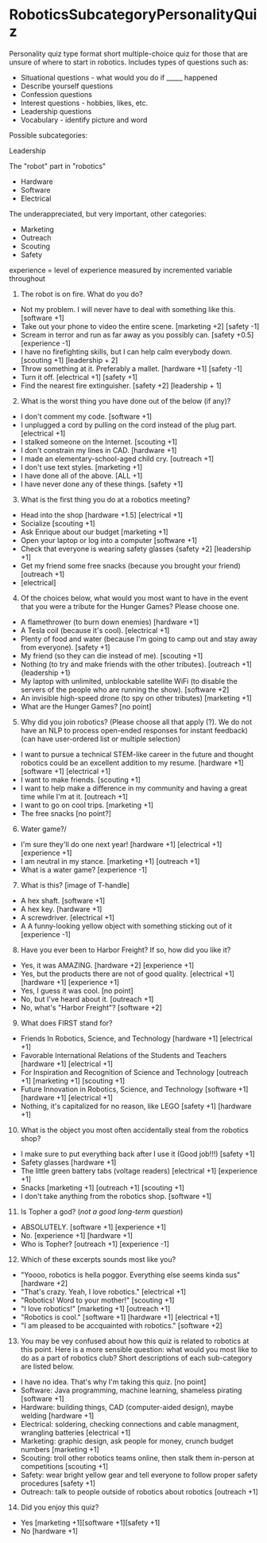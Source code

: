 # RoboticsSubcategoryPersonalityQuiz
Personality quiz type format short multiple-choice quiz for those that are unsure of where to start in robotics. 
Includes types of questions such as:
* Situational questions - what would you do if _____ happened
* Describe yourself questions
* Confession questions
* Interest questions - hobbies, likes, etc. 
* Leadership questions
* Vocabulary - identify picture and word

Possible subcategories:

Leadership

The "robot" part in "robotics" 
  * Hardware
  * Software
  * Electrical
  
The underappreciated, but very important, other categories:
  * Marketing
  * Outreach
  * Scouting
  * Safety

experience = level of experience measured by incremented variable throughout

1. The robot is on fire. What do you do?
  * Not my problem. I will never have to deal with something like this. [software +1]
  * Take out your phone to video the entire scene. [marketing +2] [safety -1] 
  * Scream in terror and run as far away as you possibly can. [safety +0.5] [experience -1]
  * I have no firefighting skills, but I can help calm everybody down. [scouting +1] [leadership + 2]
  * Throw something at it. Preferably a mallet. [hardware +1] [safety -1]
  * Turn it off. [electrical +1] [safety +1]
  * Find the nearest fire extinguisher. [safety +2] [leadership + 1]
  
2. What is the worst thing you have done out of the below (if any)?
* I don't comment my code. [software +1]
* I unplugged a cord by pulling on the cord instead of the plug part. [electrical +1]
* I stalked someone on the Internet. [scouting +1]
* I don't constrain my lines in CAD. [hardware +1]
* I made an elementary-school-aged child cry. [outreach +1]
* I don't use text styles. [marketing +1]
* I have done all of the above. [ALL +1]
* I have never done any of these things. [safety +1]

3. What is the first thing you do at a robotics meeting?
  * Head into the shop [hardware +1.5] [electrical +1]
  * Socialize [scouting +1]
  * Ask Enrique about our budget [marketing +1]
  * Open your laptop or log into a computer [software +1]
  * Check that everyone is wearing safety glasses {safety +2] [leadership +1]
  * Get my friend some free snacks (because you brought your friend) [outreach +1]
  * [electrical]

4. Of the choices below, what would you most want to have in the event that you were a tribute for the Hunger Games? Please choose one. 
* A flamethrower (to burn down enemies) [hardware +1]
* A Tesla coil (because it's cool). [electrical +1]
* Plenty of food and water (because I'm going to camp out and stay away from everyone). [safety +1]
* My friend (so they can die instead of me). [scouting +1]
* Nothing (to try and make friends with the other tributes). [outreach +1] {leadership +1}
* My laptop with unlimited, unblockable satellite WiFi (to disable the servers of the people who are running the show). [software +2]
* An invisible high-speed drone (to spy on other tributes) [marketing +1]
* What are the Hunger Games? [no point]

5. Why did you join robotics? (Please choose all that apply (?). We do not have an NLP to process open-ended responses for instant feedback) (can have user-ordered list or multiple selection)
* I want to pursue a technical STEM-like career in the future and thought robotics could be an excellent addition to my resume. [hardware +1] [software +1] [electrical +1]
* I want to make friends. [scouting +1]
* I want to help make a difference in my community and having a great time while I'm at it. [outreach +1]
* I want to go on cool trips. [marketing +1]
* The free snacks [no point?]

6. Water game?/
* I'm sure they'll do one next year! [hardware +1] [electrical +1] [experience +1]
* I am neutral in my stance. [marketing +1] [outreach +1] 
* What is a water game? [experience -1] 

7. What is this? [image of T-handle]
* A hex shaft. [software +1]
* A hex key. [hardware +1] 
* A screwdriver. [electrical +1]
* A A funny-looking yellow object with something sticking out of it [experience -1] 

8. Have you ever been to Harbor Freight? If so, how did you like it?
* Yes, it was AMAZING. [hardware +2] [experience +1]
* Yes, but the products there are not of good quality. [electrical +1] [hardware +1] [experience +1]
* Yes, I guess it was cool. [no point]
* No, but I've heard about it. [outreach +1]
* No, what's "Harbor Freight"? [software +2]

9. What does FIRST stand for?
* Friends In Robotics, Science, and Technology [hardware +1] [electrical +1]
* Favorable International Relations of the Students and Teachers [hardware +1] [electrical +1]
* For Inspiration and Recognition of Science and Technology [outreach +1] [marketing +1] [scouting +1]
* Future Innovation in Robotics, Science, and Technology [software +1] [hardware +1] [electrical +1]
* Nothing, it's capitalized for no reason, like LEGO [safety +1] [hardware +1]

10. What is the object you most often accidentally steal from the robotics shop?
  * I make sure to put everything back after I use it (Good job!!!) [safety +1]
  * Safety glasses [hardware +1]
  * The little green battery tabs (voltage readers) [electrical +1] [experience +1]
  * Snacks [marketing +1] [outreach +1] [scouting +1]
  * I don't take anything from the robotics shop. [software +1]

11. Is Topher a god? (*not a good long-term question*)
* ABSOLUTELY. [software +1] [experience +1]
* No. [experience +1] [hardware +1]
* Who is Topher? [outreach +1] [experience -1]

12. Which of these excerpts sounds most like you?
* "Yoooo, robotics is hella poggor. Everything else seems kinda sus" [hardware +2]
* "That's crazy. Yeah, I love robotics." [electrical +1]
* "Robotics! Word to your mother!" [scouting +1]
* "I love robotics!" [marketing +1] [outreach +1]
* "Robotics is cool." [software +1] [hardware +1] [electrical +1]
* "I am pleased to be accquainted with robotics." [software +2]

13. You  may be vey confused about how this quiz is related to robotics at this point. Here is a more sensible question: what would you most like to do as a part of robotics club? Short descriptions of each sub-category are listed below. 
* I have no idea. That's why I'm taking this quiz. [no point]
* Software: Java programming, machine learning, shameless pirating [software +1]
* Hardware: building things, CAD (computer-aided design), maybe welding [hardware +1]
* Electrical: soldering, checking connections and cable managment, wrangling batteries [electrical +1]
* Marketing: graphic design, ask people for money, crunch budget numbers [marketing +1]
* Scouting: troll other robotics teams online, then stalk them in-person at competitions [scouting +1]
* Safety: wear bright yellow gear and tell everyone to follow proper safety procedures [safety +1]
* Outreach: talk to people outside of robotics about robotics [outreach +1]

14. Did you enjoy this quiz?
* Yes [marketing +1][software +1][safety +1]
* No [hardware +1]

